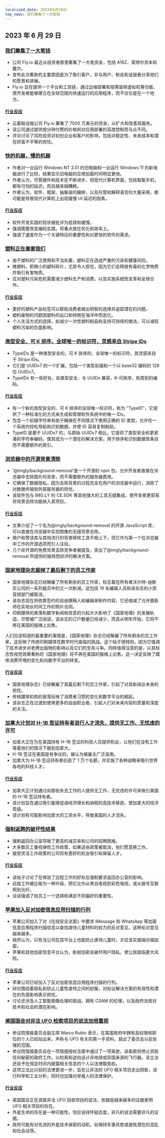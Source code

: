 ```yaml
---
localized_date: 2023年6月29日
top_news: 我们筹集了一大笔钱
---
```


## 2023 年 6 月 29 日

### [我们筹集了一大笔钱](https://fly.io/blog/we-raised-a-bunch-of-money/)

- 公司 Fly.io 最近从投资者那里筹集了一大笔资金，包括 A16Z、英特尔资本和戴尔。
- 宣布此次筹款的主要原因是为了吸引客户，并与用户、粉丝和诋毁者分享他们的愿景和进展。
- Fly.io 旨在提供一个平台和工具链，通过边缘部署和按需旋转虚拟机等功能，使开发者能够建立在全球范围内快速运行的应用程序，而不仅仅是在一个地方。

#### [行业反应](http://news.ycombinator.com/item?id=36506865)

- 云基础设施公司 Fly.io 筹集了 7000 万美元的资金，以扩大和改善其服务。
- 该公司通过提供按分钟付费的价格和对应用部署的高度控制而与众不同。
- 评论讨论了风险投资对初创企业和客户的影响，包括对稳定性、未来成本和潜在财富不平等的担忧。

### [快的机器，慢的机器](https://jmmv.dev/2023/06/fast-machines-slow-machines.html)

- 作者对一台运行 Windows NT 3.51 的旧电脑和一台运行 Windows 11 的新电脑进行了比较，结果显示旧电脑的应用加载时间明显更快。
- 作者认为，尽管硬件和技术在不断进步，但现代计算机界面，包括智能手机，都有可怕的延迟，而且越来越糟糕。
- 作者认为，软件、框架、抽象层的臃肿，以及托管和解释语言的大量采用，都可能是导致现代计算机上出现缓慢 UI 延迟的因素。

#### [行业反应](http://news.ycombinator.com/item?id=36503983)

- 软件开发实践的现状被批评为低效和缓慢。
- 强调需要改变编码实践，将重点放在优化和效率上。
- 强调了速度作为一个关键特征的重要性和对更快的软件的需求。

### [塑料正在毒害我们](https://www.newyorker.com/magazine/2023/07/03/book-reviews-plastic-waste)

- 由于塑料的广泛使用和不当处置，塑料正在造成严重的污染和健康风险。
- 微塑料，即微小的塑料碎片，尤其令人担忧，因为它们会释放有毒的化学物质并吸引有害物质。
- 应对塑料污染危机需要减少塑料生产和消费，以及实施系统性变革和全球合作。

#### [行业反应](http://news.ycombinator.com/item?id=36502366)

- 更好的塑料产品标签可以帮助消费者做出明智的选择并追踪潜在的问题。
- 塑料废物的问题因塑料的出口和倾倒在海洋中而恶化。
- 个人生活方式的选择，如减少一次性塑料制品和支持可持续的做法，可以减轻塑料污染的负面影响。

### [类型安全、可 K 排序、全球唯一的标识符，灵感来自 Stripe IDs](https://github.com/jetpack-io/typeid)

- TypeIDs 是一种类型安全的、可 K 排序的、全球唯一的标识符，其灵感来自于 Stripe IDs。
- 它们是 UUIDv7 的一个扩展，包括一个类型前缀和一个以 base32 编码的 128 位 UUIDv7。
- TypeIDs 有一些好处，如类型安全，与 UUIDs 兼容，K-可排序，和周到的编码。

#### [行业反应](http://news.ycombinator.com/item?id=36508811)

- 有一个新的类型安全的、可 K 排序的全球唯一标识符，称为 "TypeID"，它提供了一种标准化的方式来生成和管理软件系统中的唯一 IDs。
- 包含一个前缀字符串有助于确保在不同情况下使用正确的 ID 类型，允许在一个系统内轻松导航和识别数据，并使 ID 容易复制粘贴。
- TypeID 是基于 UUIDv7 的，与原始 UUIDv7 相比，它提供了类型安全和更紧凑的字符串编码，使其成为一个潜在的解决方案，用于排序和识别数据库条目而不需要额外的索引。

### [浏览器中的开源背景清除](https://github.com/imgly/background-removal-js)

- '@imgly/background-removal'是一个开源的 npm 包，允许开发者直接在浏览器中去除图片的背景，而不需要额外的服务器费用。
- 它确保了数据隐私，因为去除背景的过程完全在用户的浏览器中运行，消除了对数据传输到外部服务器的担忧。
- 该软件包与 IMG.LY 的 CE.SDK 等其他强大的工具无缝集成，使开发者更容易将背景去除功能纳入其项目。

#### [行业反应](http://news.ycombinator.com/item?id=36505859)

- 文章介绍了一个名为@imgly/background-removal 的开源 JavaScript 库，可以直接在浏览器中实现图像的无缝背景去除。
- 用户称赞该库与其他流行的背景移除工具不相上下，但它作为第一个在浏览器中工作的开源选项而引人注目。
- 几个非开源的免费背景去除竞争者被提及，突出了@imgly/background-removal 所提供的独特而经济的解决方案。

### [国家地理杂志裁掉了最后剩下的员工作家](https://www.washingtonpost.com/media/2023/06/28/national-geographic-staff-writers-laid-off/)

- 国家地理杂志已经解雇了所有剩余的员工作家，标志着在所有者沃尔特-迪斯尼公司的一系列裁员中的又一次削减。这包括 19 名编辑人员和该杂志的小型音频部门被取消。
- 该杂志现在将依靠签约的自由撰稿人和编辑来制作内容，它还缩减了允许摄影师在实地长时间工作的照片合同。
- 印刷媒体的衰落和数字新闻和信息的兴起大大影响了《国家地理》的发展轨迹。尽管被广泛阅读，该杂志的订户数量已经减少，而且从明年开始，它将不再在美国的报摊上出售。

人们应该知道的最重要的事情是，《国家地理》杂志已经解雇了所有剩余的员工作家，这反映了传统印刷媒体在数字时代面临的挑战。这个帖子很特别，因为它强调了技术进步对老牌出版物的影响以及它们的生存斗争。同样值得注意的是，以其标志性视觉效果著称的《国家地理》将不再在美国的报摊上出售。这一决定反映了媒体消费环境的变化和向数字平台的转变。

#### [行业反应](http://news.ycombinator.com/item?id=36513881)

- 国家地理杂志》已经解雇了其最后剩下的员工作家，引起了对其新闻业未来的担忧。
- 传统媒体机构的衰落反映了消费者习惯的变化和数字平台的崛起。
- 该杂志正在过渡到使用更多的自由职业者，引起人们对未来内容的质量和深度的关注。

### [加拿大计划对 H-1B 签证持有者进行人才流失，提供无工作、无忧虑的许可](https://www.theregister.com/2023/06/28/canada_tech_talent_h1b_plan/)

- 加拿大正在为在美国持有 H-1B 签证的科技人员提供机会，让他们在没有工作等着他们的情况下搬到加拿大。
- H-1B 签证在美国是有争议的，被认为被雇主广泛滥用。
- 加拿大为 H-1B 签证持有者创造了 1 万个名额，并实施了各种战略来吸引世界各地的科技人才。

#### [行业反应](http://news.ycombinator.com/item?id=36505152)

- 加拿大正计划通过向那些失去工作的人提供无工作、无忧虑的许可来吸引美国的 H-1B 签证持有者。
- 该计划旨在通过吸引能够促进经济增长和纳税的高技术移民，使加拿大的经济受益。
- 该计划有可能影响加拿大的工资水平，导致美国的人才流失。

### [强制返聘的破坏性结果](https://www.entrepreneur.com/growing-a-business/the-damaging-results-of-the-mandated-return-to-office-is/454043)

- 强制返回办公室导致了更高的减员率和公司的招聘困难。
- 大多数员工重视弹性工作政策，如果这些政策被取消，他们愿意换工作。
- 接受灵活工作政策的公司将有更好的机会吸引和保留人才。

#### [行业反应](http://news.ycombinator.com/item?id=36500448)

- 该帖子讨论了在体验了远程工作的好处后强制要求返回办公室的影响。
- 远程工作被比喻为一种升级，把它比作从黑白电视到彩色电视，或从拨号互联网到光纤。
- 谈话强调了给员工一个选择和满足不同偏好的重要性。

### [苹果加入反对加密信息应用扫描的行列](https://www.bbc.com/news/technology-66028773)

- 苹果公司加入了对《在线安全法案》中要求 iMessage 和 WhatsApp 等加密信息应用程序扫描信息以查找虐待儿童材料的权力的反对意见，这种反对意见越来越多。
- 政府认为，只有当公司在其平台上也能防止虐待儿童时，才应该实施端对端加密。
- 苹果和其他加密信息平台认为，削弱加密会破坏用户隐私，使公民面临更大风险。

#### [行业反应](http://news.ycombinator.com/item?id=36500935)

- 苹果公司已经加入了反对加密信息应用程序扫描的行列。
- 辩论围绕着隐私和防止儿童性虐待之间的权衡，对拟议解决方案的有效性和潜在的负面影响表示担忧。
- 讨论还涉及人工智能图像处理的挑战，拥有 CSAM 的伦理，以及政府法规对技术和社会的潜在影响。

### [美国国会对非法 UFO 检索项目的说法加倍重视](https://thehill.com/opinion/technology/4067865-congress-doubles-down-on-explosive-claims-of-illegal-ufo-retrieval-programs/)

- 参议院情报委员会副主席 Marco Rubio 表示，在美国政府中拥有高权限和职位的个人已经站出来，声称与 UFO 有关的第一手资料，超出了委员会以前处理的范围。
- 参议院情报委员会在一项情报授权法案中通过了一项条款，该条款将停止资助任何秘密的政府工作，以检索和逆向设计非地球或异国来源的飞行器。该立法还给予在规定时间内披露相关信息的个人以法律豁免权。
- 这项立法比以前的法律更进一步，旨在让非法的 UFO 相关项目走出阴影，进行科学和工业分析，同时也加强对举报人的法律保护。

#### [行业反应](http://news.ycombinator.com/item?id=36505876)

- 美国国会正在调查非法 UFO 回收项目的说法，依据是越来越多的证据表明 UFO 相关项目的存在。
- 外星生命的存在是一种可能性，但应该持怀疑态度，非凡的说法需要非凡的证据。
- 政府可能有对先进的外星技术保密的动机，如保持军事优势或避免潜在的混乱和社会动荡。

</Steps>
